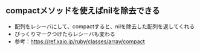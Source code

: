 ## compactメソッドを使えばnilを除去できる
- 配列をレシーバにして、compactすると、nilを除去した配列を返してくれる
- びっくりマークつけたらレシーバも変わる
- 参考：https://ref.xaio.jp/ruby/classes/array/compact
